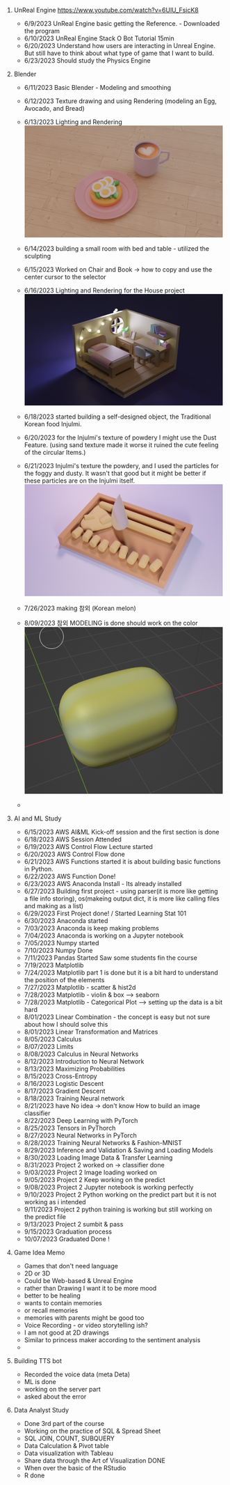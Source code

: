 1. UnReal Engine  https://www.youtube.com/watch?v=6UlU_FsicK8 
    - 6/9/2023 UnReal Engine basic getting the Reference. - Downloaded the program
    - 6/10/2023 UnReal Engine Stack O Bot Tutorial 15min
    - 6/20/2023 Understand how users are interacting in Unreal Engine. But still have to think about what type of game that I want to build.
    - 6/23/2023 Should study the Physics Engine 

2. Blender 
   - 6/11/2023 Basic Blender - Modeling and smoothing 
   - 6/12/2023 Texture drawing and using Rendering (modeling an Egg, Avocado, and Bread)
   - 6/13/2023 Lighting and Rendering 
   ![Alt text](Creation/brackfast%20.png)
 
   - 6/14/2023 building a small room with bed and table - utilized the sculpting 
   - 6/15/2023 Worked on Chair and Book -> how to copy and use the center cursor to the selector
   - 6/16/2023 Lighting and Rendering for the House project 
  ![Alt text](Creation/House.png)
  
   - 6/18/2023 started building a self-designed object, the Traditional Korean food Injulmi.
   - 6/20/2023 for the Injulmi's texture of powdery I might use the Dust Feature. (using sand texture made it worse it ruined the cute feeling of the circular Items.)
   - 6/21/2023 Injulmi's texture the powdery, and I used the particles for the foggy and dusty. It wasn't that good but it might be better if these particles are on the Injulmi itself. 
  ![Alt text](<Creation/인절미with roughness.png>)
   - 7/26/2023 making 참외 (Korean melon)
   - 8/09/2023 참외 MODELING is done should work on the color
   ![Alt text](Creation/참외.png)
   - 
3. AI and ML Study 
   - 6/15/2023 AWS AI&ML Kick-off session and the first section is done
   - 6/18/2023 AWS Session Attended
   - 6/19/2023 AWS Control Flow Lecture started
   - 6/20/2023 AWS Control Flow done
   - 6/21/2023 AWS Functions started it is about building basic functions in Python.
   - 6/22/2023 AWS Function Done!
   - 6/23/2023 AWS Anaconda Install - Its already installed
   - 6/27/2023 Building first project - using parser(it is more like getting a file info storing), os(makeing output dict, it is more like calling files and making as a list)
   - 6/29/2023 First Project done! / Started Learning Stat 101
   - 6/30/2023 Anaconda started
   - 7/03/2023 Anaconda is keep making problems
   - 7/04/2023 Anaconda is working on a Jupyter notebook
   - 7/05/2023 Numpy started
   - 7/10/2023 Numpy Done
   - 7/11/2023 Pandas Started Saw some students fin the course
   - 7/19/2023 Matplotlib
   - 7/24/2023 Matplotlib part 1 is done but it is a bit hard to understand the position of the elements
   - 7/27/2023 Matplotlib - scatter & hist2d
   - 7/28/2023 Matplotlib - violin & box --> seaborn
   - 7/28/2023 Matplotlib - Categorical Plot --> setting up the data is a bit hard
   - 8/01/2023 Linear Combination - the concept is easy but not sure about how I should solve this
   - 8/01/2023 Linear Transformation and Matrices
   - 8/05/2023 Calculus
   - 8/07/2023 Limits
   - 8/08/2023 Calculus in Neural Networks
   - 8/12/2023 Introduction to Neural Network
   - 8/13/2023 Maximizing Probabilities
   - 8/15/2023 Cross-Entropy
   - 8/16/2023 Logistic Descent
   - 8/17/2023 Gradient Descent
   - 8/18/2023 Training Neural network
   - 8/21/2023 have No idea -> don't know How to build an image classifier
   - 8/22/2023 Deep Learning with PyTorch
   - 8/25/2023 Tensors in PyThorch 
   - 8/27/2023 Neural Networks in PyTorch
   - 8/28/2023 Training Neural Networks & Fashion-MNIST
   - 8/29/2023 Inference and Validation & Saving and Loading Models 
   - 8/30/2023 Loading Image Data & Transfer Learning 
   - 8/31/2023 Project 2 worked on -> classifier done
   - 9/03/2023 Project 2 Image loading worked on
   - 9/05/2023 Project 2 Keep working on the predict
   - 9/08/2023 Project 2 Jupyter notebook is working perfectly
   - 9/10/2023 Project 2 Python working on the predict part but it is not working as i intended
   - 9/11/2023 Project 2 python training is working but still working on the predict file
   - 9/13/2023 Project 2 sumbit & pass
   - 9/15/2023 Graduation process
   - 10/07/2023 Graduated Done ! 
4. Game Idea Memo
   - Games that don't need language
   - 2D or 3D
   - Could be Web-based & Unreal Engine
   - rather than Drawing I want it to be more mood
   - better to be healing
   - wants to contain memories
   - or recall memories
   - memories with parents might be good too
   - Voice Recording - or video storytelling ish?
   - I am not good at 2D drawings
   - Similar to princess maker according to the sentiment analysis
   - 
5. Building TTS bot
   - Recorded the voice data (meta Deta)
   - ML is done
   - working on the server part
   - asked about the error
6. Data Analyst Study
   - Done 3rd part of the course
   - Working on the practice of SQL & Spread Sheet
   - SQL JOIN, COUNT, SUBQUERY
   - Data Calculation & Pivot table
   - Data visualization with Tableau
   - Share data through the Art of Visualization  DONE
   - When over the basic of the RStudio
   - R done
